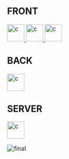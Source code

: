 FRONT
--------
<a href="https://vuejs.org" target="_blank" rel="noreferrer"> <img src="https://www.svgrepo.com/show/354528/vue.svg" alt="c" width="40" height="40"/> </a>
<a href="https://www.typescriptlang.org" target="_blank" rel="noreferrer"> <img src="https://www.svgrepo.com/show/303600/typescript-logo.svg" alt="c" width="40" height="40"/> </a>
<a href="https://tailwindcss.com" target="_blank" rel="noreferrer"> <img src="https://www.svgrepo.com/show/374118/tailwind.svg" alt="c" width="40" height="40"/> </a>

BACK
--------
<a href="https://tanstack.com/query/latest" target="_blank" rel="noreferrer"> <img src="https://svgmix.com/uploads/3d10f1-react-query.svg" alt="c" width="40" height="40"/> </a>

SERVER
--------
<a href="https://nodejs.org/en" target="_blank" rel="noreferrer"> <img src="https://cdn.worldvectorlogo.com/logos/nodejs-icon.svg" alt="c" width="40" height="40"/> </a>

![final](https://github.com/axelvag/La_bonne_fourchette_reservation/assets/110343366/87b38f0d-f638-4830-ba0f-1ca2a97ba76f)
